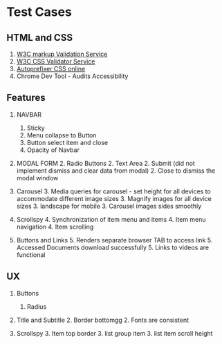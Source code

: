 # Test Cases

## HTML and CSS

1. [W3C markup Validation Service](https://validator.w3.org/)
2. [W3C CSS Validator Service](http://www.css-validator.org/)
3. [Autoprefixer CSS online](https://autoprefixer.github.io/)
4. Chrome Dev Tool - Audits Accessibility

## Features

1. NAVBAR
   1. Sticky
   1. Menu collapse to Button
   1. Button select item and close
   1. Opacity of Navbar

2. MODAL FORM
   2. Radio Buttons
   2. Text Area
   2. Submit (did not implement dismiss and clear data from modal)
   2. Close to dismiss the modal window

3. Carousel
   3. Media queries for carousel - set height for all devices to accommodate different image sizes
   3. Magnify images for all device sizes
   3. landscape for mobile
   3. Carousel images sides smoothly

4. Scrollspy
   4. Synchronization of item menu and items
   4. Item menu navigation
   4. Item scrolling

5. Buttons and Links
   5. Renders separate browser TAB to access link
   5. Accessed Documents download successfully
   5. Links to videos are functional

## UX

1. Buttons
   1. Radius

2. Title and Subtitle
   2. Border bottomgg
   2. Fonts are consistent

3. Scrollspy
   3. Item top border
   3. list group item
   3. list item scroll height
